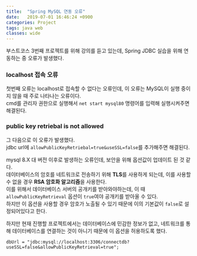 ```yaml
---
title:  "Spring MySQL 연동 오류"
date:   2019-07-01 16:46:24 +0900
categories: Project
tags: java web
classes: wide
---
```


부스트코스 3번째 프로젝트를 위해 강의를 듣고 있는데, Spring JDBC 실습을 위해 연동하는 중 오류가 발생했다.  
  
### localhost 접속 오류

첫번째 오류는 localhost로 접속할 수 없다는 오류인데, 이 오류는 MySQL이 실행 중이지 않을 때 주로 나타나는 오류이다.  
cmd를 관리자 권한으로 실행해서 `net start mysql80` 명령어를 입력해 실행시켜주면 해결된다.  

### public key retriebal is not allowed  

그 다음으로 이 오류가 발생했다.  
jdbc url에 `allowPublicKeyRetriebal=true&useSSL=false`를 추가해주면 해결된다.  
  
mysql 8.X 대 버전 이후로 발생하는 오류인데, 보안을 위해 옵션값이 업데이트 된 것 같다.  
데이터베이스의 암호를 네트워크로 전송하기 위해 **TLS**를 사용하게 되는데, 이를 사용할 수 없을 경우 **RSA 암호화 알고리즘**을 사용한다.  
이를 위해서 데이터베이스 서버의 공개키를 받아와야하는데, 이 때 `allowPublicKeyRetrieval` 옵션이 `true`여야 공개키를 받아올 수 있다.  
하지만 이 옵션을 사용할 경우 암호가 노출될 수 있기 때문에 이의 기본값이 `false`로 설정되어있다고 한다.  
  
하지만 현재 진행할 프로젝트에서는 데이터베이스에 민감한 정보가 없고, 네트워크를 통해 데이터베이스를 연결하는 것이 아니기 때문에 이 옵션을 허용하도록 했다.  
  
```
dbUrl = "jdbc:mysql://localhost:3306/connectdb?useSSL=false&allowPublicKeyRetrieval=true";
```